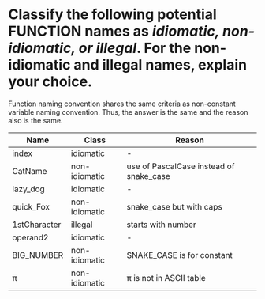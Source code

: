 # Classify the following potential FUNCTION names as *idiomatic, non-idiomatic, or illegal*. For the non-idiomatic and illegal names, explain your choice.

Function naming convention shares the same criteria as non-constant variable naming convention. Thus, the answer is the same and the reason also is the same.

|Name | Class | Reason |
| --- | --- | --- | 
| index | idiomatic | -
| CatName | non-idiomatic | use of PascalCase instead of snake_case
| lazy_dog | idiomatic | -
| quick_Fox | non-idiomatic | snake_case but with caps
| 1stCharacter | illegal | starts with number
| operand2 | idiomatic | -
| BIG_NUMBER | non-idiomatic | SNAKE_CASE is for constant
| π | non-idiomatic | π is not in ASCII table